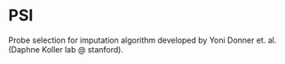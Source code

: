 # PSI
Probe selection for imputation algorithm developed by Yoni Donner et. al. (Daphne Koller lab @ stanford). 
